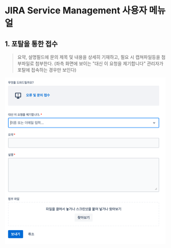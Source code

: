 # JIRA Service Management 사용자 메뉴얼

## 1. 포탈을 통한 접수
> 요약, 설명필드에 문의 제목 및 내용을 상세히 기재하고, 필요 시 캡쳐파일등을 첨부파일로 첨부한다.
  (좌측 화면에 보이는 "대신 이 요청을 제기합니다" 관리자가 포탈에 접속하는 경우만 보인다)
<img src = ./images/user_001.png>